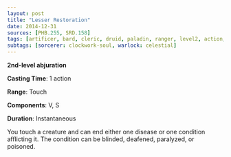 ```yaml
---
layout: post
title: "Lesser Restoration"
date: 2014-12-31
sources: [PHB.255, SRD.158]
tags: [artificer, bard, cleric, druid, paladin, ranger, level2, action, abjuration]
subtags: [sorcerer: clockwork-soul, warlock: celestial]
---
```


**2nd-level abjuration**

**Casting Time**: 1 action

**Range**: Touch

**Components**: V, S

**Duration**: Instantaneous

You touch a creature and can end either one disease or one condition afflicting it. The condition can be blinded, deafened, paralyzed, or poisoned.
